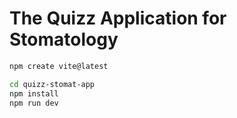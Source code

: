 # The Quizz Application for Stomatology

```sh
npm create vite@latest
```


```sh
cd quizz-stomat-app
npm install        
npm run dev
```

